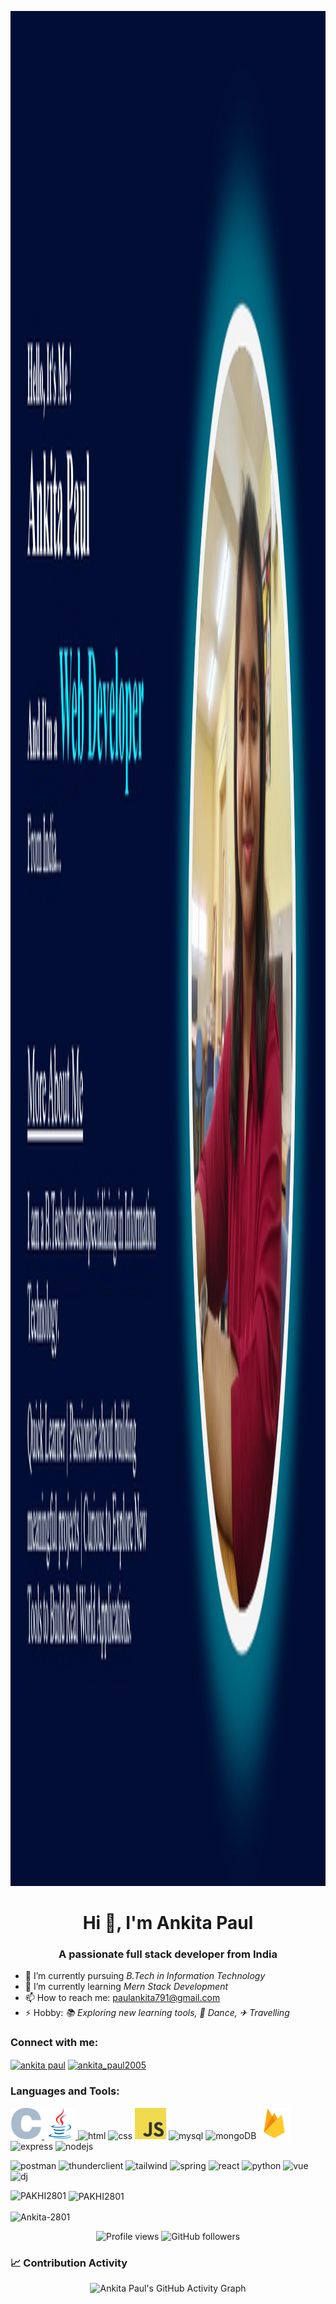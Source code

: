 <!--## Hi there 👋

<!--
**PAKHI2801/PAKHI2801** is a ✨ _special_ ✨ repository because its `README.md` (this file) appears on your GitHub profile-

Here are some ideas to get you started:-->
<p align="center"><img src="https://github.com/PAKHI2801/PAKHI2801/blob/main/git_pro.jpg" width="3000" height="3000"/></p>
<h1 align="center">Hi 👋, I'm Ankita Paul</h1>
<h3 align="center">A passionate full stack developer from India</h3>


- 🔭 I’m currently pursuing *B.Tech in Information Technology*
- 🌱 I’m currently learning *Mern Stack Development*
- 📫 How to reach me: paulankita791@gmail.com
- ⚡ Hobby: *📚 Exploring new learning tools, 💃 Dance, ✈ Travelling*

<h3 align="left">Connect with me:</h3>
<p align="left">
<a href="https://fb.com/ankita paul" target="blank"><img align="center" src="https://raw.githubusercontent.com/rahuldkjain/github-profile-readme-generator/master/src/images/icons/Social/facebook.svg" alt="ankita paul" height="30" width="40" /></a>
<a href="https://instagram.com/ankita_paul2005" target="blank"><img align="center" src="https://raw.githubusercontent.com/rahuldkjain/github-profile-readme-generator/master/src/images/icons/Social/instagram.svg" alt="ankita_paul2005" height="30" width="40" /></a>
</p>

<h3 align="left">Languages and Tools:</h3>
<p align="left"> <a href="https://www.cprogramming.com/" target="_blank" rel="noreferrer"> <img src="https://raw.githubusercontent.com/devicons/devicon/master/icons/c/c-original.svg" alt="c" width="50" height="50"/> </a> <a href="https://www.java.com" target="_blank" rel="noreferrer"> <img src="https://raw.githubusercontent.com/devicons/devicon/master/icons/java/java-original.svg" alt="java" width="50" height="50"/> </a> <img src="https://encrypted-tbn0.gstatic.com/images?q=tbn:ANd9GcQEc9A_S6BPxCDRp5WjMFEfXrpCu1ya2OO-Lw&s" alt="html" width="50" height="50"/> 
  <img src="https://repository-images.githubusercontent.com/312911828/12b3b900-4058-11eb-94ce-8b644fa90ef5" alt="css" width="50" height="50"/> 
<img src="https://raw.githubusercontent.com/voodootikigod/logo.js/master/js.png" alt="js" width="50" height="50"/>
<img src="https://images.icon-icons.com/2699/PNG/512/mysql_logo_icon_169941.png" alt="mysql" width="80" height="80"/>
<img src="https://external-preview.redd.it/mongodb-is-the-best-database-for-beginner-developers-v0-yLMaZUHfagsN5-7OG6-_zOrDSLb44ZWdZFlsBBUTkLE.png?width=640&crop=smart&auto=webp&s=def48561951ceaa03ca75c80d7623120aecaa759"  alt="mongoDB" width="80" height="80"/>
  <img src="https://raw.githubusercontent.com/github/explore/80688e429a7d4ef2fca1e82350fe8e3517d3494d/topics/firebase/firebase.png" alt="firebase" width="50" height="50"/>
<img src="https://camo.githubusercontent.com/b467b88f8e879ed3a43a94dba7494430e36649791e518fbfad1ad3836be1ec30/68747470733a2f2f626c6f672e616d742e696e2f77702d636f6e74656e742f75706c6f6164732f323031372f31322f65313664613837362d633266642d346562382d616537322d3462313933633533343933382d4564697465642e706e67" alt="express" width="80" height="80"/>
<img src="https://upload.wikimedia.org/wikipedia/commons/thumb/d/d9/Node.js_logo.svg/2560px-Node.js_logo.svg.png" alt="nodejs" width="80" height="80"/></p>
 <p align="left"> 
<img src="https://avatars.githubusercontent.com/u/10251060?s=280&v=4"  alt="postman" width="50" height="50" />
<img src="https://avatars.githubusercontent.com/u/164544218?s=200&v=4" alt="thunderclient" width="50" height="50"/>
<img src="https://img.icons8.com/color/200/tailwindcss.png" alt="tailwind" width="50" height="50"/>
   <img src="https://user-images.githubusercontent.com/33158051/103925017-e7673b80-50e4-11eb-9379-ceb82e3f382c.png" alt="spring" width="50" height="50"/>
<img src="https://encrypted-tbn0.gstatic.com/images?q=tbn:ANd9GcQm4BY12d47WF9whSS59HVvTXTcXYOzPMT5WQ&s" alt="react" width="50" height="50"/>
   <img src="https://avatars.githubusercontent.com/u/1525981?s=280&v=4" alt="python" width="50" height="50"/>
 <img src="https://cdn.iconscout.com/icon/free/png-256/free-vuejs-icon-svg-download-png-1175052.png" alt="vue" width="50" height="50"/>
 <img src="https://camo.githubusercontent.com/df07f298a64d71375aae02837f92cc541226513e9ccc563c099197c62e915b23/68747470733a2f2f6272616e64736c6f676f732e636f6d2f77702d636f6e74656e742f75706c6f6164732f696d616765732f6c617267652f646a616e676f2d6c6f676f2e706e67" alt="dj" width="50" height="50"/></p>


<p><img align="left" src="https://github-readme-stats.vercel.app/api/top-langs?username=Ankita-2801&show_icons=true&locale=en&layout=compact" alt="PAKHI2801" /></p>

<p>&nbsp;<img align="center" src="https://github-readme-stats.vercel.app/api?username=Ankita-2801&show_icons=true&locale=en" alt="PAKHI2801" /></p>

<p><img align="center" src="https://github-readme-streak-stats.herokuapp.com/?user=Ankita-2801&" alt="Ankita-2801" /></p>

<p align="center">
  <img src="https://komarev.com/ghpvc/?username=Ankita-2801&label=Profile%20views&color=0e75b6&style=flat" alt="Profile views"/>
  <img src="https://img.shields.io/github/followers/Ankita-2801?label=Followers&style=flat&color=0e75b6" alt="GitHub followers"/>
</p>
<h3>📈 Contribution Activity</h3>
<p align="center">
  <img src="https://github-readme-activity-graph.vercel.app/graph?username=Ankita-2801&bg_color=000&color=E0F2FE&line=0e75b6&point=1e90ff&area=true&hide_border=true" alt="Ankita Paul's GitHub Activity Graph" />
</p>

